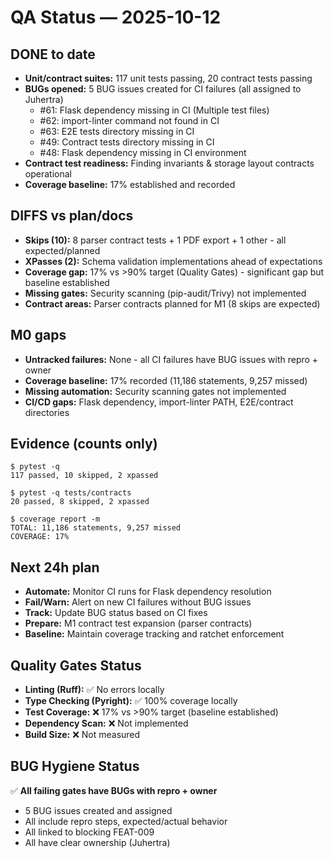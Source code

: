 # QA Status — 2025-10-12

## DONE to date
- **Unit/contract suites:** 117 unit tests passing, 20 contract tests passing
- **BUGs opened:** 5 BUG issues created for CI failures (all assigned to Juhertra)
  - #61: Flask dependency missing in CI (Multiple test files)
  - #62: import-linter command not found in CI
  - #63: E2E tests directory missing in CI
  - #49: Contract tests directory missing in CI
  - #48: Flask dependency missing in CI environment
- **Contract test readiness:** Finding invariants & storage layout contracts operational
- **Coverage baseline:** 17% established and recorded

## DIFFS vs plan/docs
- **Skips (10):** 8 parser contract tests + 1 PDF export + 1 other - all expected/planned
- **XPasses (2):** Schema validation implementations ahead of expectations
- **Coverage gap:** 17% vs >90% target (Quality Gates) - significant gap but baseline established
- **Missing gates:** Security scanning (pip-audit/Trivy) not implemented
- **Contract areas:** Parser contracts planned for M1 (8 skips are expected)

## M0 gaps
- **Untracked failures:** None - all CI failures have BUG issues with repro + owner
- **Coverage baseline:** 17% recorded (11,186 statements, 9,257 missed)
- **Missing automation:** Security scanning gates not implemented
- **CI/CD gaps:** Flask dependency, import-linter PATH, E2E/contract directories

## Evidence (counts only)
```console
$ pytest -q
117 passed, 10 skipped, 2 xpassed

$ pytest -q tests/contracts  
20 passed, 8 skipped, 2 xpassed

$ coverage report -m
TOTAL: 11,186 statements, 9,257 missed
COVERAGE: 17%
```

## Next 24h plan
- **Automate:** Monitor CI runs for Flask dependency resolution
- **Fail/Warn:** Alert on new CI failures without BUG issues
- **Track:** Update BUG status based on CI fixes
- **Prepare:** M1 contract test expansion (parser contracts)
- **Baseline:** Maintain coverage tracking and ratchet enforcement

## Quality Gates Status
- **Linting (Ruff):** ✅ No errors locally
- **Type Checking (Pyright):** ✅ 100% coverage locally  
- **Test Coverage:** ❌ 17% vs >90% target (baseline established)
- **Dependency Scan:** ❌ Not implemented
- **Build Size:** ❌ Not measured

## BUG Hygiene Status
✅ **All failing gates have BUGs with repro + owner**
- 5 BUG issues created and assigned
- All include repro steps, expected/actual behavior
- All linked to blocking FEAT-009
- All have clear ownership (Juhertra)